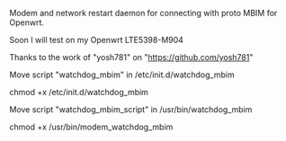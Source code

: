 Modem and network restart daemon for connecting with proto MBIM for Openwrt.

Soon I will test on my Openwrt LTE5398-M904

Thanks to the work of "yosh781" on "https://github.com/yosh781"

Move script "watchdog_mbim" in /etc/init.d/watchdog_mbim

chmod +x /etc/init.d/watchdog_mbim

Move script "watchdog_mbim_script" in /usr/bin/watchdog_mbim

chmod +x /usr/bin/modem_watchdog_mbim
